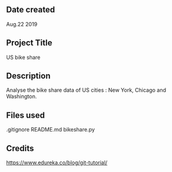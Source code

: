 ## Date created
Aug.22 2019

## Project Title
US bike share

## Description
Analyse the bike share data of US cities : New York, Chicago and 
Washington.

## Files used
.gitignore
README.md
bikeshare.py

## Credits
https://www.edureka.co/blog/git-tutorial/
